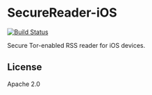 # SecureReader-iOS
[![Build Status](https://travis-ci.org/guardianproject/securereader_ios.svg?branch=master)](https://travis-ci.org/guardianproject/securereader_ios)

Secure Tor-enabled RSS reader for iOS devices.

## License

Apache 2.0